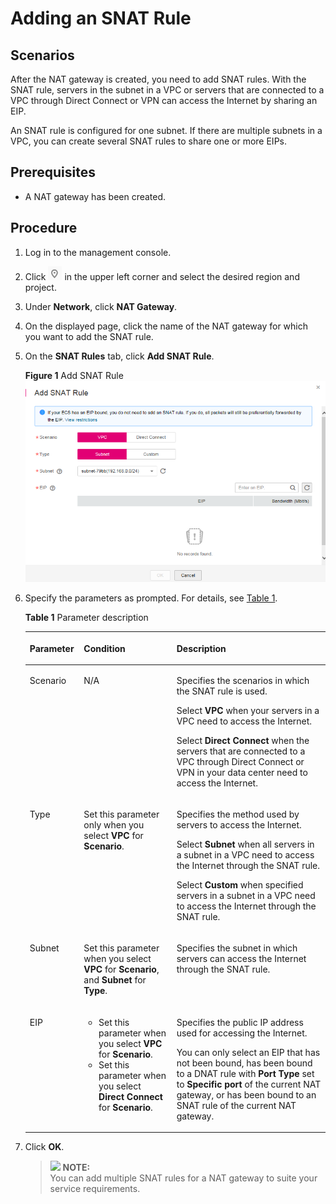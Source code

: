 # Adding an SNAT Rule<a name="en-us_topic_0127489529"></a>

## Scenarios<a name="en-us_topic_0127293981_section18103401105119"></a>

After the NAT gateway is created, you need to add SNAT rules. With the SNAT rule, servers in the subnet in a VPC or servers that are connected to a VPC through Direct Connect or VPN can access the Internet by sharing an EIP.

An SNAT rule is configured for one subnet. If there are multiple subnets in a VPC, you can create several SNAT rules to share one or more EIPs.

## **Prerequisites**<a name="en-us_topic_0127293981_section27241609"></a>

-   A NAT gateway has been created.

## Procedure<a name="en-us_topic_0127293981_section43847892"></a>

1.  Log in to the management console.
2.  Click  ![](figures/icon-region-3.png)  in the upper left corner and select the desired region and project.
3.  Under  **Network**, click  **NAT Gateway**.
4.  On the displayed page, click the name of the NAT gateway for which you want to add the SNAT rule.
5.  On the  **SNAT Rules**  tab, click  **Add SNAT Rule**.

    **Figure  1**  Add SNAT Rule<a name="fig7424951145214"></a>  
    ![](figures/add-snat-rule.png "add-snat-rule")

6.  Specify the parameters as prompted. For details, see  [Table 1](#en-us_topic_0127293981_table4272024117597).

    **Table  1**  Parameter description

    <a name="en-us_topic_0127293981_table4272024117597"></a>
    <table><thead align="left"><tr id="en-us_topic_0127293981_row3248015417597"><th class="cellrowborder" valign="top" width="18.01%" id="mcps1.2.4.1.1"><p id="en-us_topic_0127293981_p1364683317597"><a name="en-us_topic_0127293981_p1364683317597"></a><a name="en-us_topic_0127293981_p1364683317597"></a><strong id="b537195719457"><a name="b537195719457"></a><a name="b537195719457"></a>Parameter</strong></p>
    </th>
    <th class="cellrowborder" valign="top" width="30.91%" id="mcps1.2.4.1.2"><p id="p18531490225"><a name="p18531490225"></a><a name="p18531490225"></a><strong id="b142434125376"><a name="b142434125376"></a><a name="b142434125376"></a>Condition</strong></p>
    </th>
    <th class="cellrowborder" valign="top" width="51.080000000000005%" id="mcps1.2.4.1.3"><p id="en-us_topic_0127293981_p1643000117597"><a name="en-us_topic_0127293981_p1643000117597"></a><a name="en-us_topic_0127293981_p1643000117597"></a><strong id="b1239112593454"><a name="b1239112593454"></a><a name="b1239112593454"></a>Description</strong></p>
    </th>
    </tr>
    </thead>
    <tbody><tr id="en-us_topic_0127293981_row144002379410"><td class="cellrowborder" valign="top" width="18.01%" headers="mcps1.2.4.1.1 "><p id="en-us_topic_0127293981_p2400173718417"><a name="en-us_topic_0127293981_p2400173718417"></a><a name="en-us_topic_0127293981_p2400173718417"></a>Scenario</p>
    </td>
    <td class="cellrowborder" valign="top" width="30.91%" headers="mcps1.2.4.1.2 "><p id="p11378191114341"><a name="p11378191114341"></a><a name="p11378191114341"></a>N/A</p>
    </td>
    <td class="cellrowborder" valign="top" width="51.080000000000005%" headers="mcps1.2.4.1.3 "><p id="en-us_topic_0127293981_p4400123718411"><a name="en-us_topic_0127293981_p4400123718411"></a><a name="en-us_topic_0127293981_p4400123718411"></a>Specifies the scenarios in which the SNAT rule is used.</p>
    <p id="p51852719278"><a name="p51852719278"></a><a name="p51852719278"></a>Select <strong>VPC</strong> when your servers in a VPC need to access the Internet.</p>
    <p id="p21892752716"><a name="p21892752716"></a><a name="p21892752716"></a>Select <strong id="b1585510514918"><a name="b1585510514918"></a><a name="b1585510514918"></a>Direct Connect</strong> when the servers that are connected to a VPC through Direct Connect or VPN in your data center need to access the Internet.</p>
    </td>
    </tr>
    <tr id="en-us_topic_0127293981_row5681056546"><td class="cellrowborder" valign="top" width="18.01%" headers="mcps1.2.4.1.1 "><p id="en-us_topic_0127293981_p26815562411"><a name="en-us_topic_0127293981_p26815562411"></a><a name="en-us_topic_0127293981_p26815562411"></a>Type</p>
    </td>
    <td class="cellrowborder" valign="top" width="30.91%" headers="mcps1.2.4.1.2 "><p id="p10582494228"><a name="p10582494228"></a><a name="p10582494228"></a>Set this parameter only when you select <strong id="b6861131818378"><a name="b6861131818378"></a><a name="b6861131818378"></a>VPC</strong> for <strong id="b19861161873715"><a name="b19861161873715"></a><a name="b19861161873715"></a>Scenario</strong>.</p>
    </td>
    <td class="cellrowborder" valign="top" width="51.080000000000005%" headers="mcps1.2.4.1.3 "><p id="en-us_topic_0127293981_p206811656248"><a name="en-us_topic_0127293981_p206811656248"></a><a name="en-us_topic_0127293981_p206811656248"></a>Specifies the method used by servers to access the Internet.</p>
    <p id="p12207182812381"><a name="p12207182812381"></a><a name="p12207182812381"></a>Select <strong id="b23886225149"><a name="b23886225149"></a><a name="b23886225149"></a>Subnet</strong> when all servers in a subnet in a VPC need to access the Internet through the SNAT rule.</p>
    <p id="p18916248300"><a name="p18916248300"></a><a name="p18916248300"></a>Select <strong>Custom</strong> when specified servers in a subnet in a VPC need to access the Internet through the SNAT rule.</p>
    </td>
    </tr>
    <tr id="en-us_topic_0127293981_row3209331417597"><td class="cellrowborder" valign="top" width="18.01%" headers="mcps1.2.4.1.1 "><p id="en-us_topic_0127293981_p4942162717597"><a name="en-us_topic_0127293981_p4942162717597"></a><a name="en-us_topic_0127293981_p4942162717597"></a>Subnet</p>
    </td>
    <td class="cellrowborder" valign="top" width="30.91%" headers="mcps1.2.4.1.2 "><p id="p360149192215"><a name="p360149192215"></a><a name="p360149192215"></a>Set this parameter when you select <strong id="b599520265423"><a name="b599520265423"></a><a name="b599520265423"></a>VPC</strong> for <strong id="b199672624211"><a name="b199672624211"></a><a name="b199672624211"></a>Scenario</strong>, and <strong id="b14997192634214"><a name="b14997192634214"></a><a name="b14997192634214"></a>Subnet</strong> for <strong id="b89971426144218"><a name="b89971426144218"></a><a name="b89971426144218"></a>Type</strong>.</p>
    </td>
    <td class="cellrowborder" valign="top" width="51.080000000000005%" headers="mcps1.2.4.1.3 "><p id="en-us_topic_0127293981_p4372884917597"><a name="en-us_topic_0127293981_p4372884917597"></a><a name="en-us_topic_0127293981_p4372884917597"></a>Specifies the subnet in which servers can access the Internet through the SNAT rule.</p>
    </td>
    </tr>
    <tr id="en-us_topic_0127293981_row5801532217597"><td class="cellrowborder" valign="top" width="18.01%" headers="mcps1.2.4.1.1 "><p id="p02871145345"><a name="p02871145345"></a><a name="p02871145345"></a>EIP</p>
    </td>
    <td class="cellrowborder" valign="top" width="30.91%" headers="mcps1.2.4.1.2 "><a name="ul12621049122212"></a><a name="ul12621049122212"></a><ul id="ul12621049122212"><li>Set this parameter when you select <strong id="b206221851211"><a name="b206221851211"></a><a name="b206221851211"></a>VPC</strong> for <strong id="b1831610531512"><a name="b1831610531512"></a><a name="b1831610531512"></a>Scenario</strong>.</li><li>Set this parameter when you select <strong id="b7732516217"><a name="b7732516217"></a><a name="b7732516217"></a>Direct Connect</strong> for <strong id="b825713122212"><a name="b825713122212"></a><a name="b825713122212"></a>Scenario</strong>.</li></ul>
    </td>
    <td class="cellrowborder" valign="top" width="51.080000000000005%" headers="mcps1.2.4.1.3 "><p id="en-us_topic_0127293981_p94462428451"><a name="en-us_topic_0127293981_p94462428451"></a><a name="en-us_topic_0127293981_p94462428451"></a>Specifies the public IP address used for accessing the Internet.</p>
    <p id="en-us_topic_0127293981_p578114194614"><a name="en-us_topic_0127293981_p578114194614"></a><a name="en-us_topic_0127293981_p578114194614"></a>You can only select an EIP that has not been bound, has been bound to a DNAT rule with <strong id="b2212415151014"><a name="b2212415151014"></a><a name="b2212415151014"></a>Port Type</strong> set to <strong id="b17213181521014"><a name="b17213181521014"></a><a name="b17213181521014"></a>Specific port</strong> of the current NAT gateway, or has been bound to an SNAT rule of the current NAT gateway.</p>
    </td>
    </tr>
    </tbody>
    </table>

7.  Click  **OK**.

    >![](/images/icon-note.gif) **NOTE:**   
    >You can add multiple SNAT rules for a NAT gateway to suite your service requirements.  


